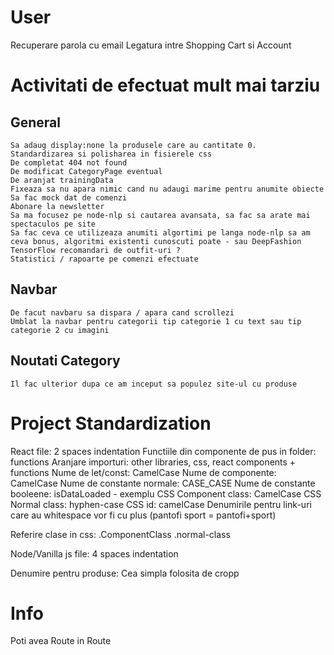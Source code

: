 # User
Recuperare parola cu email
Legatura intre Shopping Cart si Account




# Activitati de efectuat mult mai tarziu
## General
    Sa adaug display:none la produsele care au cantitate 0.
    Standardizarea si polisharea in fisierele css
    De completat 404 not found
    De modificat CategoryPage eventual
    De aranjat trainingData
    Fixeaza sa nu apara nimic cand nu adaugi marime pentru anumite obiecte
    Sa fac mock dat de comenzi
    Abonare la newsletter
    Sa ma focusez pe node-nlp si cautarea avansata, sa fac sa arate mai spectaculos pe site
    Sa fac ceva ce utilizeaza anumiti algortimi pe langa node-nlp sa am ceva bonus, algoritmi existenti cunoscuti poate - sau DeepFashion TensorFlow recomandari de outfit-uri ?
    Statistici / rapoarte pe comenzi efectuate
## Navbar
    De facut navbaru sa dispara / apara cand scrollezi
    Umblat la navbar pentru categorii tip categorie 1 cu text sau tip categorie 2 cu imagini
## Noutati Category
    Il fac ulterior dupa ce am inceput sa populez site-ul cu produse


# Project Standardization
React file: 2 spaces indentation
Functiile din componente de pus in folder: functions
Aranjare importuri: other libraries, css, react components + functions
Nume de let/const: CamelCase
Nume de componente: CamelCase
Nume de constante normale: CASE_CASE
Nume de constante booleene: isDataLoaded - exemplu
CSS Component class: CamelCase
CSS Normal class: hyphen-case
CSS id: camelCase
Denumirile pentru link-uri care au whitespace vor fi cu plus (pantofi sport = pantofi+sport)

Referire clase in css: .ComponentClass .normal-class

Node/Vanilla js file: 4 spaces indentation

Denumire pentru produse: Cea simpla folosita de cropp

# Info
Poti avea Route in Route